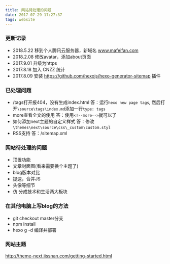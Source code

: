 ```yaml
---
title: 网站待处理的问题
date: 2017-07-29 17:27:37
tags: website
---
```



### 更新记录
- 2018.5.22 移到个人腾讯云服务器，新域名 www.mafeifan.com
- 2018.2.08 修改avatar，添加about页面
- 2017.9.01 升级为https
- 2017.8.18 加入 CNZZ 统计
- 2017.8.09 安装 https://github.com/hexojs/hexo-generator-sitemap 插件

<!--more-->

### 已处理问题

- /tags打开报404，没有生成index.html
答：运行`hexo new page tags`, 然后打开`\source\tags\index.md`添加一行`type: tags`
- more查看全文的使用
答：使用`<!--more-->`就可以了
- 如何添加next主题的自定义样式
答：修改`\themes\next\source\css\_custom\custom.styl`
- RSS支持
答：/sitemap.xml



### 网站待处理的问题

- 顶置功能
- 文章封面图(看来需要换个主题了)
- blog版本对比
- 提速，合并JS
- 头像等细节
- 仿 分成技术和生活两大板块

### 在其他电脑上写blog的方法
* git checkout master分支
* npm install
* hexo g -d 编译并部署

### 网站主题
http://theme-next.iissnan.com/getting-started.html

